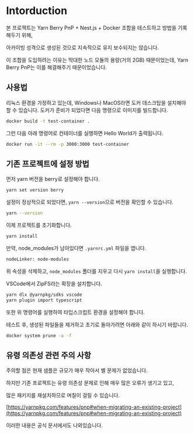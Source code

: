 # Intorduction

본 프로젝트는 Yarn Berry PnP + Nest.js + Docker 조합을 테스트하고 방법을 기록해두기 위해,

아카이빙 성격으로 생성된 것으로 지속적으로 유지 보수되지는 않습니다.

이 조합을 도입하려는 이유는 막대한 노드 모듈의 용량(거의 2GB) 때문이었는데, Yarn Berry PnP는 이를 해결해주기 때문이었습니다.

## 사용법

리눅스 환경을 가정하고 있는데, Windows나 MacOS라면 도커 데스크탑을 설치해야 할 수 있습니다.
도커가 준비가 되었다면 다음 명령으로 이미지를 빌드합니다.

```sh
docker build -t test-container .
```

그런 다음 아래 명령어로 컨테이너를 실행하면 Hello World가 출력됩니다.

```sh
docker run -it --rm -p 3000:3000 test-container
```

## 기존 프로젝트에 설정 방법

먼저 yarn 버전을 berry로 설정해야 합니다.

```sh
yarn set version berry
```

설정이 정상적으로 되었다면, `yarn --version`으로 버전을 확인할 수 있습니다.

```sh
yarn --version
```

이제 프로젝트를 초기화합니다.

```sh
yarn install
```

만약, node_modules가 남아있다면 `.yarnrc.yml` 파일을 엽니다.

```sh
nodeLinker: node-modules
```

위 속성을 삭제하고, `node_modules` 폴더를 지우고 다시 `yarn install`을 실행합니다.

VSCode에서 ZipFS라는 확장을 설치합니다.

```sh
yarn dlx @yarnpkg/sdks vscode
yarn plugin import typescript
```

또한 위 명령어를 실행하여 타입스크립트 환경을 설정해야 합니다.

테스트 후, 생성된 파일들을 제거하고 초기로 돌아가려면 아래와 같이 하시기 바랍니다.

```sh
docker system prune -a -f
```

## 유령 의존성 관련 주의 사항

주의할 점은 현재 샘플은 규모가 매우 작아서 별 문제가 없었습니다.

하지만 기존 프로젝트는 유령 의존성 문제로 인해 매우 많은 오류가 생기고 있고,

많은 패키지를 재설치하므로 며칠이 걸릴 수 있습니다.

[https://yarnpkg.com/features/pnp#when-migrating-an-existing-project](https://yarnpkg.com/features/pnp#when-migrating-an-existing-project)

이러한 내용은 공식 문서에서도 나와있습니다.

